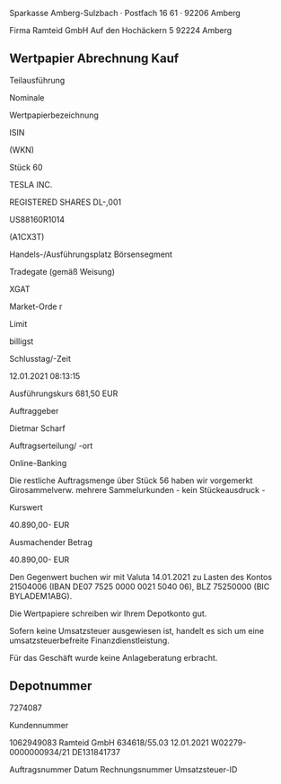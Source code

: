 <!-- image -->

Sparkasse Amberg-Sulzbach · Postfach 16 61 · 92206 Amberg

Firma Ramteid GmbH Auf den Hochäckern 5 92224 Amberg

## Wertpapier Abrechnung Kauf

Teilausführung

Nominale

Wertpapierbezeichnung

ISIN

(WKN)

Stück 60

TESLA INC.

REGISTERED SHARES DL-,001

US88160R1014

(A1CX3T)

Handels-/Ausführungsplatz Börsensegment

Tradegate (gemäß Weisung)

XGAT

Market-Orde r

Limit

billigst

Schlusstag/-Zeit

12.01.2021 08:13:15

Ausführungskurs 681,50 EUR

Auftraggeber

Dietmar Scharf

Auftragserteilung/ -ort

Online-Banking

Die restliche Auftragsmenge über Stück 56 haben wir vorgemerkt Girosammelverw. mehrere Sammelurkunden - kein Stückeausdruck -

Kurswert

40.890,00- EUR

Ausmachender Betrag

40.890,00- EUR

Den Gegenwert buchen wir mit Valuta 14.01.2021 zu Lasten des Kontos 21504006 (IBAN DE07 7525 0000 0021 5040 06), BLZ 75250000 (BIC BYLADEM1ABG).

Die Wertpapiere schreiben wir Ihrem Depotkonto gut.

Sofern keine Umsatzsteuer ausgewiesen ist, handelt es sich um eine umsatzsteuerbefreite Finanzdienstleistung.

Für das Geschäft wurde keine Anlageberatung erbracht.

## Depotnummer

7274087

Kundennummer

1062949083 Ramteid GmbH 634618/55.03 12.01.2021 W02279-0000000934/21 DE131841737

Auftragsnummer Datum Rechnungsnummer Umsatzsteuer-ID